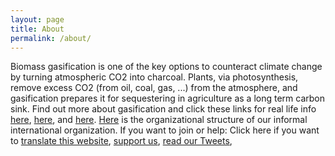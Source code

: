 ```yaml
---
layout: page
title: About
permalink: /about/
---
```


Biomass gasification is one of the key options to counteract climate change by turning atmospheric CO2 into charcoal.  Plants, via photosynthesis, remove excess CO2 (from oil, coal, gas, ...) from the atmosphere, and gasification prepares it for sequestering in agriculture as a long term carbon sink. Find out more about gasification and click these links for real life info [here](link.com), [here](link.com), and [here](link.com). 
[Here](link.com) is the organizational structure of our informal international organization.
If you want to join or help: Click here if you want to [translate this website](https://link.com), [support us](https://link.com), [read our Tweets](https://twitter),  

